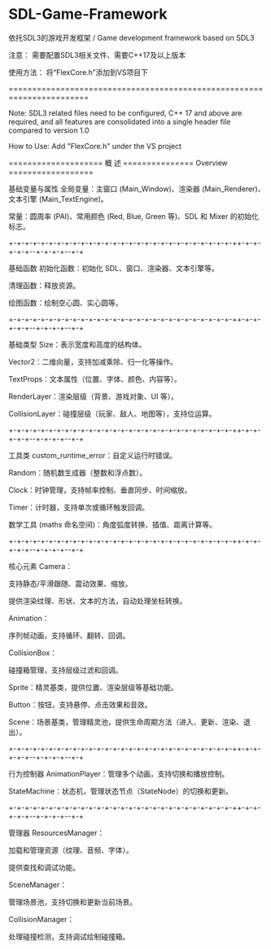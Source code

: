 # SDL-Game-Framework
依托SDL3的游戏开发框架 / Game development framework based on SDL3

注意： 需要配置SDL3相关文件、需要C++17及以上版本

使用方法： 将“FlexCore.h”添加到VS项目下

=======================================================================

Note: SDL3 related files need to be configured, C++ 17 and above are required, and all features are consolidated into a single header file compared to version 1.0

How to Use: Add "FlexCore.h" under the VS project


==================== 概  述 =============== Overview ==================

基础变量与属性
全局变量：主窗口 (Main_Window)、渲染器 (Main_Renderer)、文本引擎 (Main_TextEngine)。

常量：圆周率 (PAI)、常用颜色 (Red, Blue, Green 等)、SDL 和 Mixer 的初始化标志。

+-+-+-+-+-+-+-+-+-+-+-+-+-+-+-+-+-+-+-+-+-+-+-+-+-+-+-+-++-+-+-+-+-+--+-+-+-+--+-+

基础函数
初始化函数：初始化 SDL、窗口、渲染器、文本引擎等。

清理函数：释放资源。

绘图函数：绘制空心圆、实心圆等。

+-+-+-+-+-+-+-+-+-+-+-+-+-+-+-+-+-+-+-+-+-+-+-+-+-+-+-+-++-+-+-+-+-+--+-+-+-+--+-+

基础类型
Size：表示宽度和高度的结构体。

Vector2：二维向量，支持加减乘除、归一化等操作。

TextProps：文本属性（位置、字体、颜色、内容等）。

RenderLayer：渲染层级（背景、游戏对象、UI 等）。

CollisionLayer：碰撞层级（玩家、敌人、地图等），支持位运算。

+-+-+-+-+-+-+-+-+-+-+-+-+-+-+-+-+-+-+-+-+-+-+-+-+-+-+-+-++-+-+-+-+-+--+-+-+-+--+-+

工具类
custom_runtime_error：自定义运行时错误。

Random：随机数生成器（整数和浮点数）。

Clock：时钟管理，支持帧率控制、垂直同步、时间缩放。

Timer：计时器，支持单次或循环触发回调。

数学工具 (maths 命名空间)：角度弧度转换、插值、距离计算等。

+-+-+-+-+-+-+-+-+-+-+-+-+-+-+-+-+-+-+-+-+-+-+-+-+-+-+-+-++-+-+-+-+-+--+-+-+-+--+-+

核心元素
Camera：

支持静态/平滑跟随、震动效果、缩放。

提供渲染纹理、形状、文本的方法，自动处理坐标转换。

Animation：

序列帧动画，支持循环、翻转、回调。

CollisionBox：

碰撞箱管理，支持层级过滤和回调。

Sprite：精灵基类，提供位置、渲染层级等基础功能。

Button：按钮，支持悬停、点击效果和音效。

Scene：场景基类，管理精灵池，提供生命周期方法（进入、更新、渲染、退出）。

+-+-+-+-+-+-+-+-+-+-+-+-+-+-+-+-+-+-+-+-+-+-+-+-+-+-+-+-++-+-+-+-+-+--+-+-+-+--+-+

行为控制器
AnimationPlayer：管理多个动画，支持切换和播放控制。

StateMachine：状态机，管理状态节点（StateNode）的切换和更新。

+-+-+-+-+-+-+-+-+-+-+-+-+-+-+-+-+-+-+-+-+-+-+-+-+-+-+-+-++-+-+-+-+-+--+-+-+-+--+-+

管理器
ResourcesManager：

加载和管理资源（纹理、音频、字体）。

提供查找和调试功能。

SceneManager：

管理场景池，支持切换和更新当前场景。

CollisionManager：

处理碰撞检测，支持调试绘制碰撞箱。
